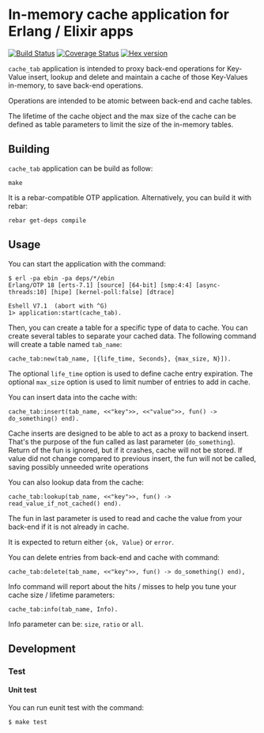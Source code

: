 # In-memory cache application for Erlang / Elixir apps

[![Build Status](https://travis-ci.org/processone/cache_tab.svg?branch=master)](https://travis-ci.org/processone/cache_tab) [![Coverage Status](https://coveralls.io/repos/processone/cache_tab/badge.svg?branch=master&service=github)](https://coveralls.io/github/processone/cache_tab?branch=master) [![Hex version](https://img.shields.io/hexpm/v/cache_tab.svg "Hex version")](https://hex.pm/packages/cache_tab)

`cache_tab` application is intended to proxy back-end operations for
Key-Value insert, lookup and delete and maintain a cache of those
Key-Values in-memory, to save back-end operations.

Operations are intended to be atomic between back-end and cache
tables.

The lifetime of the cache object and the max size of the cache can be
defined as table parameters to limit the size of the in-memory tables.

## Building

`cache_tab` application can be build as follow:

    make

It is a rebar-compatible OTP application. Alternatively, you can build
it with rebar:

    rebar get-deps compile

## Usage

You can start the application with the command:

```
$ erl -pa ebin -pa deps/*/ebin
Erlang/OTP 18 [erts-7.1] [source] [64-bit] [smp:4:4] [async-threads:10] [hipe] [kernel-poll:false] [dtrace]

Eshell V7.1  (abort with ^G)
1> application:start(cache_tab).
```

Then, you can create a table for a specific type of data to cache. You
can create several tables to separate your cached data. The following
command will create a table named `tab_name`:

```
cache_tab:new(tab_name, [{life_time, Seconds}, {max_size, N}]).
```

The optional `life_time` option is used to define cache entry
expiration. The optional `max_size` option is used to limit number of
entries to add in cache.

You can insert data into the cache with:

```
cache_tab:insert(tab_name, <<"key">>, <<"value">>, fun() -> do_something() end).
```

Cache inserts are designed to be able to act as a proxy to backend
insert. That's the purpose of the fun called as last parameter
(`do_something`). Return of the fun is ignored, but if it crashes,
cache will not be stored.  If value did not change compared to
previous insert, the fun will not be called, saving possibly unneeded
write operations

You can also lookup data from the cache:

```
cache_tab:lookup(tab_name, <<"key">>, fun() -> read_value_if_not_cached() end).
```

The fun in last parameter is used to read and cache the value from
your back-end if it is not already in cache.

It is expected to return either `{ok, Value}` or `error`.

You can delete entries from back-end and cache with command:


```
cache_tab:delete(tab_name, <<"key">>, fun() -> do_something() end),
```

Info command will report about the hits / misses to help you tune your
cache size / lifetime parameters:

```
cache_tab:info(tab_name, Info).
```

Info parameter can be: `size`, `ratio` or `all`.

## Development

### Test

#### Unit test

You can run eunit test with the command:

    $ make test
